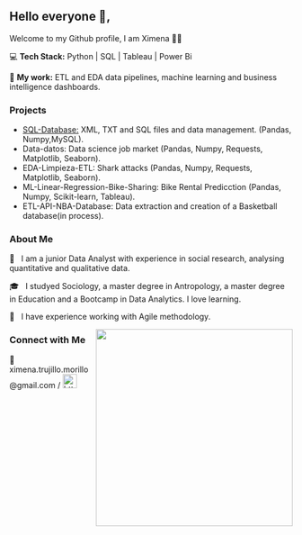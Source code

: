 ## Hello everyone 👋, 

Welcome to my Github profile, I am Ximena 👩‍💻


 💻 **Tech Stack:** Python | SQL | Tableau | Power Bi
 
 🔧 **My work:** ETL and EDA data pipelines, machine learning and business intelligence dashboards.

<h3> Projects </h3>

- [SQL-Database:](https://github.com/XimenaPTM/SQL-Database-project-Adalab-promo-C-modulo-1) XML, TXT and SQL files and data management. (Pandas, Numpy,MySQL).
- Data-datos: Data science job market (Pandas, Numpy, Requests, Matplotlib, Seaborn).
- EDA-Limpieza-ETL: Shark attacks (Pandas, Numpy, Requests, Matplotlib, Seaborn).
- ML-Linear-Regression-Bike-Sharing: Bike Rental Predicction (Pandas, Numpy, Scikit-learn, Tableau).
- ETL-API-NBA-Database: Data extraction and creation of a Basketball database(in process).

<h3> About Me </h3>

 🔭 &nbsp; I am a junior Data Analyst with experience in social research, analysing quantitative and qualitative data.

 🎓 &nbsp; I studyed Sociology, a master degree in Antropology, a master degree in Education and a Bootcamp in Data Analytics. I love learning.

 🔄 &nbsp; I have experience working with Agile methodology.


<img src="https://cdn.dribbble.com/users/355439/screenshots/1636997/media/a16042d19ae1db48e7f02303725a6ee4.gif" width="350" align='right'>






<h3> Connect with Me </h3>
📧 ximena.trujillo.morillo@gmail.com / 

<a href="https://www.linkedin.com/in/ximenatrujillom/">
 
  <img src="https://www.vectorlogo.zone/logos/linkedin/linkedin-icon.svg" alt= "https://www.linkedin.com/in/ximenatrujillom/" height="25" width="25">
</a>

